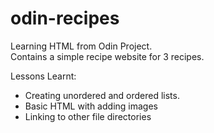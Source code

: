 # odin-recipes
Learning HTML from Odin Project. \
Contains a simple recipe website for 3 recipes.

Lessons Learnt:
- Creating unordered and ordered lists.
- Basic HTML with adding images
- Linking to other file directories
